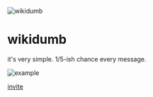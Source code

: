 ![wikidumb](https://static.violet.wtf/wd.png)
# wikidumb
it's very simple. 1/5-ish chance every message.

![example](https://static.violet.wtf/wdex.png)

[invite](https://discord.com/api/oauth2/authorize?client_id=862143718421037066&permissions=0&scope=bot)
